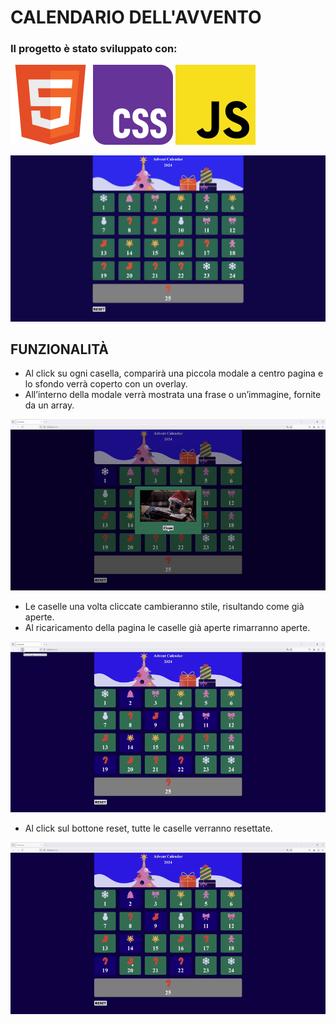 # CALENDARIO DELL'AVVENTO
### Il progetto è stato sviluppato con:
![alt text](<./presentation/w3_html5-icon.svg>) ![alt text](</presentation/w3_css-icon.svg>) ![alt text](</presentation/javascript-icon.svg>) 


![alt text](<./presentation/screenshot1.png>)

## FUNZIONALITÀ 
- Al click su ogni casella, comparirà una piccola modale a centro pagina e lo sfondo verrà coperto con un overlay.
- All’interno della modale verrà mostrata una frase o un’immagine, fornite da un array.

![alt text](<./presentation/gif2.gif>)

- Le caselle una volta cliccate cambieranno stile, risultando come già aperte.
- Al ricaricamento della pagina le caselle già aperte rimarranno aperte.

![alt text](<./presentation/gif3.gif>)

- Al click sul bottone reset, tutte le caselle verranno resettate.

![alt text](<./presentation/gif4.gif>)


